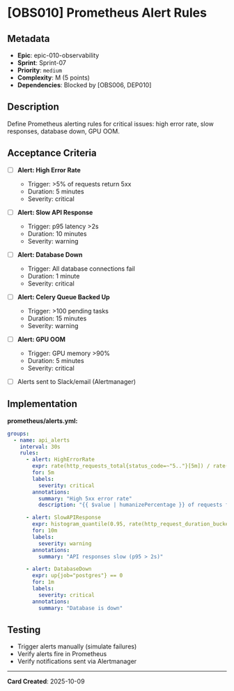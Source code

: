 # [OBS010] Prometheus Alert Rules

## Metadata
- **Epic**: epic-010-observability
- **Sprint**: Sprint-07
- **Priority**: `medium`
- **Complexity**: M (5 points)
- **Dependencies**: Blocked by [OBS006, DEP010]

## Description
Define Prometheus alerting rules for critical issues: high error rate, slow responses, database down, GPU OOM.

## Acceptance Criteria
- [ ] **Alert: High Error Rate**
  - Trigger: >5% of requests return 5xx
  - Duration: 5 minutes
  - Severity: critical

- [ ] **Alert: Slow API Response**
  - Trigger: p95 latency >2s
  - Duration: 10 minutes
  - Severity: warning

- [ ] **Alert: Database Down**
  - Trigger: All database connections fail
  - Duration: 1 minute
  - Severity: critical

- [ ] **Alert: Celery Queue Backed Up**
  - Trigger: >100 pending tasks
  - Duration: 15 minutes
  - Severity: warning

- [ ] **Alert: GPU OOM**
  - Trigger: GPU memory >90%
  - Duration: 5 minutes
  - Severity: critical

- [ ] Alerts sent to Slack/email (Alertmanager)

## Implementation
**prometheus/alerts.yml:**
```yaml
groups:
  - name: api_alerts
    interval: 30s
    rules:
      - alert: HighErrorRate
        expr: rate(http_requests_total{status_code=~"5.."}[5m]) / rate(http_requests_total[5m]) > 0.05
        for: 5m
        labels:
          severity: critical
        annotations:
          summary: "High 5xx error rate"
          description: "{{ $value | humanizePercentage }} of requests failing"

      - alert: SlowAPIResponse
        expr: histogram_quantile(0.95, rate(http_request_duration_bucket[5m])) > 2000
        for: 10m
        labels:
          severity: warning
        annotations:
          summary: "API responses slow (p95 > 2s)"

      - alert: DatabaseDown
        expr: up{job="postgres"} == 0
        for: 1m
        labels:
          severity: critical
        annotations:
          summary: "Database is down"
```

## Testing
- Trigger alerts manually (simulate failures)
- Verify alerts fire in Prometheus
- Verify notifications sent via Alertmanager

---
**Card Created**: 2025-10-09
